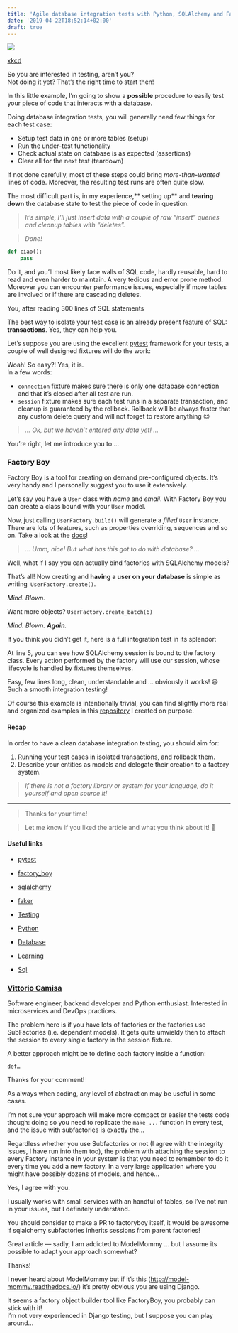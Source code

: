 ```yaml
---
title: 'Agile database integration tests with Python, SQLAlchemy and Factory Boy'
date: '2019-04-22T18:52:14+02:00'
draft: true
---
```

![](https://cdn-images-1.medium.com/max/800/1*P4nj9fJjSeJ9-c0rwSZqlg.png)

<span class="figcaption_hack">[xkcd](https://xkcd.com/327/)</span>

So you are interested in testing, aren’t you?<br> Not doing it yet? That’s the
right time to start then!

In this little example, I’m going to show a **possible** procedure to easily
test your piece of code that interacts with a database.

Doing database integration tests, you will generally need few things for each
test case:

* Setup test data in one or more tables (setup)
* Run the under-test functionality
* Check actual state on database is as expected (assertions)
* Clear all for the next test (teardown)

If not done carefully, most of these steps could bring *more-than-wanted* lines
of code. Moreover, the resulting test runs are often quite slow.

The most difficult part is, in my experience,** setting up** and **tearing
down** the database state to test the piece of code in question.

> *It’s simple, I’ll just insert data with a couple of raw “insert” queries and
> cleanup tables with “deletes”.*

> *Done!*


```python
def ciao():
    pass
```


Do it, and you’ll most likely face walls of SQL code, hardly reusable, hard to
read and even harder to maintain. A very tedious and error prone method. <br>
Moreover you can encounter performance issues, especially if more tables are
involved or if there are cascading deletes.

<span class="figcaption_hack">You, after reading 300 lines of SQL statements</span>

The best way to isolate your test case is an already present feature of SQL:
**transactions**. Yes, they can help you.

Let’s suppose you are using the excellent
[pytest](https://docs.pytest.org/en/latest/) framework for your tests, a couple
of well designed fixtures will do the work:

Woah! So easy?! Yes, it is.<br> In a few words:

* `connection` fixture makes sure there is only one database connection and that
it’s closed after all test are run.
* `session` fixture makes sure each test runs in a separate transaction, and
cleanup is guaranteed by the rollback. Rollback will be always faster that any
custom delete query and will not forget to restore anything 😉

> *… Ok, but we haven’t entered any data yet! …*

You’re right, let me introduce you to …

### **Factory Boy**

Factory Boy is a tool for creating on demand pre-configured objects. It’s very
handy and I personally suggest you to use it extensively.

Let’s say you have a `User` class with *name* and *email*. With Factory Boy you
can create a class bound with your `User` model.

Now, just calling `UserFactory.build()` will generate a *filled* `User`
instance.<br> There are lots of features, such as properties overriding,
sequences and so on. Take a look at the
[docs](http://factoryboy.readthedocs.io/en/latest/)!

> *… Umm, nice! But what has this got to do with database? …*

Well, what if I say you can actually bind factories with SQLAlchemy models?

That’s all! Now creating and **having a user on your database** is simple as
writing` UserFactory.create()`.

*Mind. Blown.*

Want more objects? `UserFactory.create_batch(6)`

*Mind. Blown. ***Again***.*

If you think you didn’t get it, here is a full integration test in its splendor:

At line 5, you can see how SQLAlchemy session is bound to the factory class.
Every action performed by the factory will use our session, whose lifecycle is
handled by fixtures themselves.

Easy, few lines long, clean, understandable and … obviously it works! 😃<br>
Such a smooth integration testing!

Of course this example is intentionally trivial, you can find slightly more real
and organized examples in this
[repository](https://github.com/ProvoK/article_agile_database_integration) I
created on purpose.

#### Recap

In order to have a clean database integration testing, you should aim for:

1.  Running your test cases in isolated transactions, and rollback them.
1.  Describe your entities as models and delegate their creation to a factory
system.

> *If there is not a factory library or system for your language, do it yourself
> and open source it!*

*****

> Thanks for your time!

> Let me know if you liked the article and what you think about it! 👋

#### Useful links

* [pytest](https://docs.pytest.org/en/latest/)
* [factory_boy](http://factoryboy.readthedocs.io/en/latest/index.html)
* [sqlalchemy](http://docs.sqlalchemy.org/en/latest/)
* [faker](http://faker.readthedocs.io/en/master/)

* [Testing](https://medium.com/tag/testing?source=post)
* [Python](https://medium.com/tag/python?source=post)
* [Database](https://medium.com/tag/database?source=post)
* [Learning](https://medium.com/tag/learning?source=post)
* [Sql](https://medium.com/tag/sql?source=post)

### [Vittorio Camisa](https://medium.com/@vittorio.camisa)

Software engineer, backend developer and Python enthusiast. Interested in
microservices and DevOps practices.

The problem here is if you have lots of factories or the factories use
SubFactories (i.e. dependent models). It gets quite unwieldy then to attach the
session to every single factory in the session fixture.

A better approach might be to define each factory inside a function:

    def…

Thanks for your comment!

As always when coding, any level of abstraction may be useful in some cases.

I’m not sure your approach will make more compact or easier the tests code
though: doing so you need to replicate the `make_...` function in every test,
and the issue with subfactories is exactly the…

Regardless whether you use Subfactories or not (I agree with the integrity
issues, I have run into them too), the problem with attaching the session to
every Factory instance in your system is that you need to remember to do it
every time you add a new factory. In a very large application where you might
have possibly dozens of models, and hence…

Yes, I agree with you.

I usually works with small services with an handful of tables, so I’ve not run
in your issues, but I definitely understand.

You should consider to make a PR to factoryboy itself, it would be awesome if
sqlalchemy subfactories inherits sessions from parent factories!

Great article — sadly, I am addicted to ModelMommy … but I assume its possible
to adapt your approach somewhat?

Thanks!

I never heard about ModelMommy but if it’s this
(http://model-mommy.readthedocs.io/) it’s pretty obvious you are using Django.

It seems a factory object builder tool like FactoryBoy, you probably can stick
with it!<br> I’m not very experienced in Django testing, but I suppose you can
play around…
